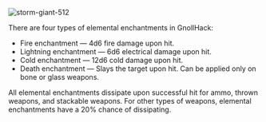 ![storm-giant-512](https://github.com/user-attachments/assets/15e4664b-6c88-4a47-a1fe-1f7962a02594)

There are four types of elemental enchantments in GnollHack:

* Fire enchantment — 4d6 fire damage upon hit.
* Lightning enchantment — 6d6 electrical damage upon hit.
* Cold enchantment — 12d6 cold damage upon hit.
* Death enchantment — Slays the target upon hit. Can be applied only on bone or glass weapons.

All elemental enchantments dissipate upon successful hit for ammo, thrown weapons, and stackable weapons. For other types of weapons, elemental enchantments have a 20% chance of dissipating.
